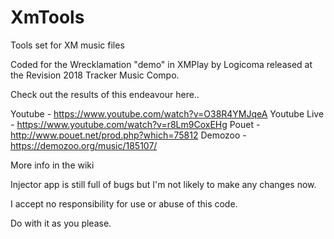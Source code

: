 # XmTools
Tools set for XM music files

Coded for the Wrecklamation "demo" in XMPlay by Logicoma released at the Revision 2018 Tracker Music Compo.

Check out the results of this endeavour here..

Youtube - https://www.youtube.com/watch?v=O38R4YMJqeA
Youtube Live - https://www.youtube.com/watch?v=r8Lm9CoxEHg
Pouet - http://www.pouet.net/prod.php?which=75812
Demozoo - https://demozoo.org/music/185107/

More info in the wiki

Injector app is still full of bugs but I'm not likely to make any changes now.

I accept no responsibility for use or abuse of this code.

Do with it as you please.

